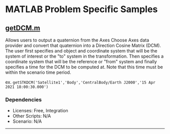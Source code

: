 # MATLAB Problem Specific Samples

## [getDCM.m](getDCM.m)

Allows users to output a quaternion from the Axes Choose Axes data provider and convert that quaternion into a Direction Cosine Matrix (DCM). The user first specifies and object and coordinate system that will be the system of interest or the "to" system in the transformation. Then specifies a coordinate system that will be the reference or "from" system and finally specifies a time for the DCM to be computed at. Note that this time must be within the scenario time period.

ex. `getSTKDCM('Satellite1','Body','CentralBody/Earth J2000','15 Apr 2021 18:00:30.000')`

### Dependencies

* Licenses: Free, Integration
* Other Scripts: N/A
* Scenario: N/A

---